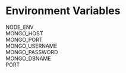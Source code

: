 # Environment Variables
NODE_ENV  
MONGO_HOST  
MONGO_PORT  
MONGO_USERNAME  
MONGO_PASSWORD  
MONGO_DBNAME  
PORT  